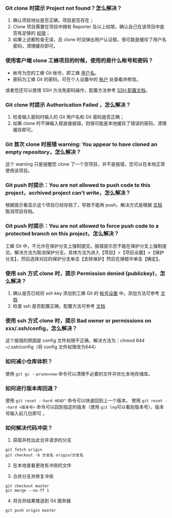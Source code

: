 ### Git clone 时提示 Project not found？怎么解决？
1. 确认项目地址是否正确，项目是否存在；
2. Clone 项目需要在项目中拥有 Reporter 及以上权限，确认自己在该项目中是否有足够的 [权限](https://cloud.tencent.com/document/product/612/11344)；
3. 如果上述都检查无误，且 clone 时没弹出用户认证框，很可能是缓存了用户名密码，清理缓存即可。

### 使用客户端 clone 工蜂项目的时候，使用的是什么帐号和密码？
- 帐号为您的工蜂 Git 帐号，即工蜂 [用户名](https://git.code.tencent.com/profile)。
- 密码为工蜂 Git 的密码，可在个人设置中的 [账户](https://git.code.tencent.com/profile/account) 处查看并修改。

或者您还可以使用 SSH 方法免密码操作，配置方法参考 [SSH 配置文档](https://cloud.tencent.com/document/product/612/30195)。

### Git clone 时提示 Authorication Failed ，怎么解决？
1. 检查输入密码时输入的 Git 用户名和 Git 密码是否正确；
2. 如果 clone 时不弹输入框直接报错，则很可能是本地缓存了错误的密码，清理缓存即可。

### Git 首次 clone 时报错 warning: You appear to have cloned an empty repository，怎么解决？
这个 warning 只是提醒您 clone 了一个空项目，并不是报错，您可以在本地正常使用该项目。

### Git push 时提示：You are not allowed to push code to this project，acrhived project can't write，怎么解决？
根据提示看显示这个项目已经存档了，导致不能再 push，解决方式是根据 [文档](https://cloud.tencent.com/document/product/612/30193#.E8.A7.A3.E9.99.A4.E5.BD.92.E6.A1.A3) 取消项目存档。

### Git push 时提示：You are not allowed to force push code to a protected branch on this project，怎么解决？
工蜂 Git 中，不允许在保护分支上强制提交。报错提示您不能在保护分支上强制提交。解决方法为取消保护分支。具体方法为进入【项目】>【项目设置】>【保护分支】，然后选择对应的保护分支单击【去除保护】然后在弹框中单击【确定】。

### 使用 ssh 方式 clone 时，提示 Permission denied (publickey)，怎么解决？
1. 确认是否已经将 ssh key 添加到工蜂 Git 的 [帐号设置](https://git.code.tencent.com/profile/keys) 中。添加方法可参考 [文档](https://cloud.tencent.com/document/product/612/30195)
2. 检查 ssh 是否配置正确，配置方法可参考 [文档](https://cloud.tencent.com/document/product/612/30195)

### 使用 ssh 方式 clone 时，提示 Bad owner or permissions on xxx/.ssh/config，怎么解决？
这个报错的原因是 config 文件权限不正确，解决方法为：chmod 644 ~/.ssh/config（将 config 文件权限改为644）

### 如何减小仓库体积？
使用 `git gc --prune=now` 命令可以清理不必要的文件并优化本地存储库。 



### 如何进行版本库回退？
使用 `git reset --hard HEAD^` 命令可以快速回到上一个版本。 使用 `git reset --hard <版本号>` 命令可以回到指定的版本（使用 `git log`可以看到版本号），版本号输入前几位即可 。



### 如何解决代码冲突？
1. 获取并检出此合并请求的分支
```
git fetch origin
git checkout -b 分支名 origin/分支名
```
2. 在本地查看更改有冲突的文件

3. 合并分支并修复冲突
```
git checkout master
git merge --no-ff 1
```
4. 将合并结果推送到 Git 服务器
```
git push origin master
```
